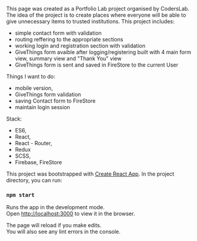 This page was created as a Portfolio Lab project organised by CodersLab.
The idea of the project is to create places where everyone will be able to give unnecessary items to trusted institutions.
This project includes:
 - simple contact form with validation
 - routing reffering to the appropriate sections
 - working login and registration section with validation
 - GiveThings form avaible after logging/registering built with 4 main form view, summary view and "Thank You" view
 - GiveThings form is sent and saved in FireStore to the current User
 
Things I want to do:
 - mobile version,
 - GiveThings form validation
 - saving Contact form to FireStore
 - maintain login session

Stack:
- ES6,
- React, 
- React - Router,
- Redux
- SCSS,
- Firebase, FireStore

This project was bootstrapped with [Create React App](https://github.com/facebook/create-react-app).
In the project directory, you can run:

### `npm start`

Runs the app in the development mode.<br />
Open [http://localhost:3000](http://localhost:3000) to view it in the browser.

The page will reload if you make edits.<br />
You will also see any lint errors in the console.

